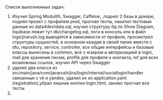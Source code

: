 Список выполненных задач:
1) Изучил Spring Modulith, Swagger, Caffeine,
,поднял 2 базы в докере, поднял проект с профилем prod, прогнал тесты,
накатил тестовые данные из data4dev/data.sql, изучил структуру бд по Show Diagram,
liquibase лежит тут db/changelog.sql, логи в консоль или в файл logs/jirarush.log выводятся в зависимости от профиля,
просмотрел структуры сущностей, в основном каждая в своей папке вместе с dto, repository, service, controller,
все общие интерфейсы и базовые классы вынесены в common, все с юзером и авторизацией в login, mail для хранения писем,
profIle для профиля и контакта, ref для всех возможных ссылок, изучил API через Swagger 
2) удалил два класса из src/main/java/com/javarush/jira/login/internal/sociallogin/handler связанные с vk и yandex,
удалил их из application.yaml (registration),убрал лишние кнопки login.html, заново прогнал все тесты 
3) 
